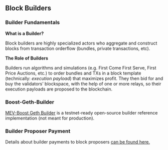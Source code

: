 ## Block Builders

### Builder Fundamentals

**What is a Builder?**

Block builders are highly specialized actors who aggregate and construct blocks from transaction orderflow (bundles, private transactions, etc). 

**The Role of Builders**

Builders run algorithms and simulations (e.g. First Come First Serve, First Price Auctions, etc.) to order bundles and TXs in a block template (technically: *execution payload*) that maximizes profit. They then bid for and buy the validators’ blockspace, with the help of one or more relays, so their execution payloads are proposed to the blockchain. 

### Boost-Geth-Builder

[MEV-Boost Geth Builder](https://github.com/flashbots/boost-geth-builder) is a testnet-ready open-source builder reference implementation (not meant for production). 

### Builder Proposer Payment

Details about builder payments to block proposers [can be found here.](https://flashbots.notion.site/WIP-Builder-Payments-to-Block-Proposers-530eb36c60ad417a8702dd26da810b72)